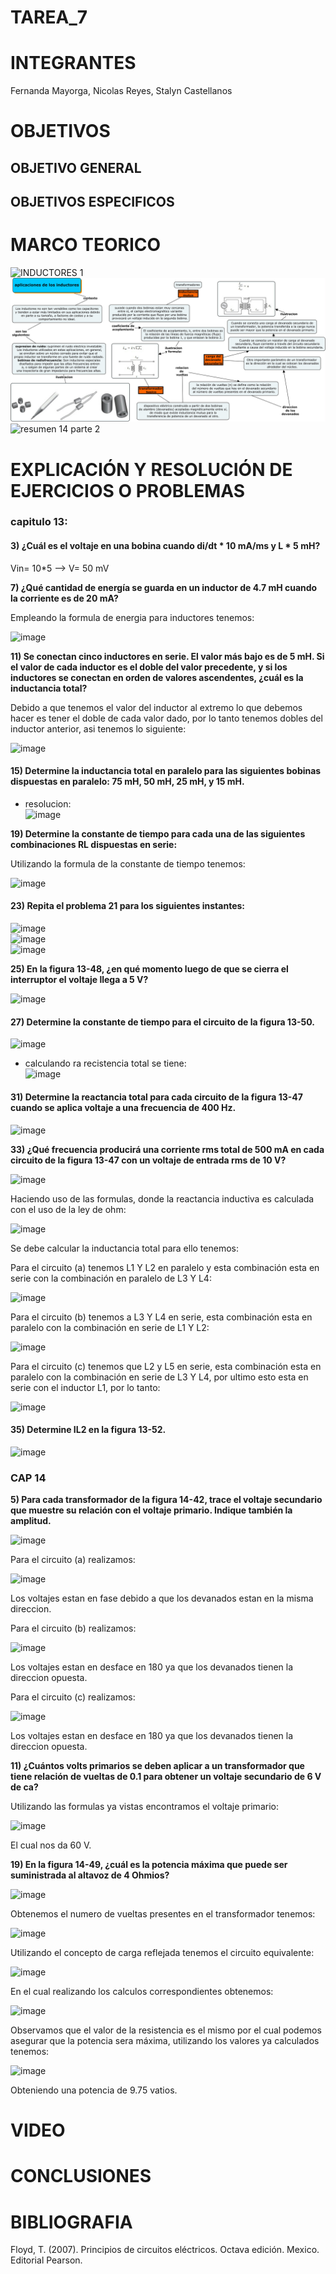 # TAREA_7

# INTEGRANTES

Fernanda Mayorga, Nicolas Reyes, Stalyn Castellanos

# OBJETIVOS

## OBJETIVO GENERAL 


## OBJETIVOS ESPECIFICOS


# MARCO TEORICO

![INDUCTORES 1](https://user-images.githubusercontent.com/93361435/151095509-8cca7ad5-f22f-497d-91b0-529718e065fb.jpg)
![](https://github.com/frmayorga/TAREA_7/blob/main/deber%207.jpg)
![resumen 14 parte 2](https://user-images.githubusercontent.com/93561706/153544261-ab3bce30-6633-4a8d-ae45-c88c9b3c0cc3.png)


# EXPLICACIÓN Y RESOLUCIÓN DE EJERCICIOS O PROBLEMAS

### capitulo 13:

#### 3) ¿Cuál es el voltaje en una bobina cuando di/dt * 10 mA/ms y L * 5 mH?

Vin= 10*5 --> V= 50 mV

**7) ¿Qué cantidad de energía se guarda en un inductor de 4.7 mH cuando la corriente es de 20 mA?**

Empleando la formula de energia para inductores tenemos: 

![image](https://user-images.githubusercontent.com/93361435/151178441-2ff5b266-86fc-4525-a923-b9e2d0d42584.png)

**11) Se conectan cinco inductores en serie. El valor más bajo es de 5 mH. Si el valor de cada inductor es el doble del valor precedente, y si los inductores se conectan en orden de valores ascendentes, ¿cuál es la inductancia total?**

Debido a que tenemos el valor del inductor al extremo lo que debemos hacer es tener el doble de cada valor dado, por lo tanto tenemos dobles del inductor anterior, asi tenemos lo siguiente:

![image](https://user-images.githubusercontent.com/93361435/151192368-d41271fc-0876-4cc3-bfa4-36976bd3a19a.png)


#### 15) Determine la inductancia total en paralelo para las siguientes bobinas dispuestas en paralelo: 75 mH, 50 mH, 25 mH, y 15 mH.

- resolucion:  
![image](https://user-images.githubusercontent.com/93398718/151297597-f02d2d1a-d445-4eb8-a7b1-7b171e8286f8.png)


**19) Determine la constante de tiempo para cada una de las siguientes combinaciones RL dispuestas en serie:**

Utilizando la formula de la constante de tiempo tenemos:

![image](https://user-images.githubusercontent.com/93361435/151203424-ce5f62a5-aa28-4915-b09b-cef615a849e7.png)


#### 23) Repita el problema 21 para los siguientes instantes:
![image](https://user-images.githubusercontent.com/93398718/150914185-1eb7c8c2-f956-4b74-95af-926763dc2ab3.png)    
![image](https://user-images.githubusercontent.com/93398718/151298812-e0420ebf-120c-49ee-8707-ca9160fd17bb.png)    
![image](https://user-images.githubusercontent.com/93398718/153542617-f191e434-6f8c-4fac-83c5-f596e1533e9b.png)


**25) En la figura 13-48, ¿en qué momento luego de que se cierra el interruptor el voltaje llega a 5 V?**

![image](https://user-images.githubusercontent.com/93361435/151717725-6d9da56e-c093-4847-bd9f-d7861fe5dc38.png)





#### 27) Determine la constante de tiempo para el circuito de la figura 13-50.

![image](https://user-images.githubusercontent.com/93398718/150914264-b28ffeb2-7ad3-4b80-ade8-684072325dac.png)
- calculando ra recistencia total se tiene:  
![image](https://user-images.githubusercontent.com/93398718/153543328-57568539-1f4b-44e2-a4b3-8517d0489abd.png)



#### 31) Determine la reactancia total para cada circuito de la figura 13-47 cuando se aplica voltaje a una frecuencia de 400 Hz.
![image](https://user-images.githubusercontent.com/93398718/153532795-cb439f41-5098-43a7-8d64-ea1a0277da1e.png)


**33) ¿Qué frecuencia producirá una corriente rms total de 500 mA en cada circuito de la figura 13-47 con
un voltaje de entrada rms de 10 V?**

![image](https://user-images.githubusercontent.com/93361435/151716081-8b35d1cb-0dd0-4dc9-afbf-16c1effa697b.png)

Haciendo uso de las formulas, donde la reactancia inductiva es calculada con el uso de la ley de ohm: 

![image](https://user-images.githubusercontent.com/93361435/151716051-d3773e8e-a624-48a8-bbcd-e9e985096f3b.png)

Se debe calcular la inductancia total para ello tenemos: 

Para el circuito (a) tenemos L1 Y L2 en paralelo y esta combinación esta en serie con la combinación en paralelo de L3 Y L4: 

![image](https://user-images.githubusercontent.com/93361435/151716155-4adf3e94-9d14-4174-ab98-c95353390bf2.png)

Para el circuito (b) tenemos a L3 Y L4 en serie, esta combinación esta en paralelo con la combinación en serie de L1 Y L2:

![image](https://user-images.githubusercontent.com/93361435/151716194-715c1a02-f893-4c40-ab57-a263be1bc73b.png)

Para el circuito (c) tenemos que L2 y L5 en serie, esta combinación esta en paralelo con la combinación en serie de L3 Y L4, por ultimo esto esta en serie con el inductor L1, por lo tanto: 

![image](https://user-images.githubusercontent.com/93361435/151716255-a77c64d0-14a4-41ac-ad11-bca248eb3442.png)





#### 35) Determine IL2 en la figura 13-52.
![image](https://user-images.githubusercontent.com/93398718/150914480-66cdb832-84fd-440a-b74b-c472af14674f.png)



### CAP 14

**5) Para cada transformador de la figura 14-42, trace el voltaje secundario que muestre su relación con el voltaje primario. Indique también la amplitud.**

![image](https://user-images.githubusercontent.com/93361435/152910855-da8567d9-7756-40e9-be26-be2649c93332.png)

Para el circuito (a) realizamos:

![image](https://user-images.githubusercontent.com/93361435/152911094-f352cd1e-cfdc-446a-b57e-6e068af18f9b.png)

Los voltajes estan en fase debido a que los devanados estan en la misma direccion.

Para el circuito (b) realizamos: 

![image](https://user-images.githubusercontent.com/93361435/152911121-a10a0f3b-2d17-4198-9a21-a6236e1f5c6c.png)

Los voltajes estan en desface en 180 ya que los devanados tienen la direccion opuesta. 

Para el circuito (c) realizamos: 

![image](https://user-images.githubusercontent.com/93361435/152911217-b19f8864-333f-4ac4-a6c0-683e10848906.png)

Los voltajes estan en desface en 180 ya que los devanados tienen la direccion opuesta.





**11) ¿Cuántos volts primarios se deben aplicar a un transformador que tiene relación de vueltas de 0.1 para obtener un voltaje secundario de 6 V de ca?**

Utilizando las formulas ya vistas encontramos el voltaje primario: 

![image](https://user-images.githubusercontent.com/93361435/152911698-f038048e-84e3-48af-aea8-af3a3da5597d.png)

El cual nos da 60 V.





**19) En la figura 14-49, ¿cuál es la potencia máxima que puede ser suministrada al altavoz de 4 Ohmios?**

![image](https://user-images.githubusercontent.com/93361435/152989522-a6c2b0fc-734a-4c55-a3c3-628dfff7a330.png)

Obtenemos el numero de vueltas presentes en el transformador tenemos: 

![image](https://user-images.githubusercontent.com/93361435/152989802-e63ebcbf-2061-44d9-be68-91db540c4df8.png)

Utilizando el concepto de carga reflejada tenemos el circuito equivalente: 

![image](https://user-images.githubusercontent.com/93361435/152991430-63be593d-c5a6-49f6-af9b-d8842900aa7a.png)

En el cual realizando los calculos correspondientes obtenemos:

![image](https://user-images.githubusercontent.com/93361435/152990275-3cf2c87e-4dce-4730-b030-0cddee792d21.png)

Observamos que el valor de la resistencia es el mismo por el cual podemos asegurar que la potencia sera máxima, utilizando los valores ya calculados tenemos: 

![image](https://user-images.githubusercontent.com/93361435/152991860-7c3eba4c-9ba0-461f-abd9-52d30b1ed6c4.png)

Obteniendo una potencia de 9.75 vatios.


# VIDEO


# CONCLUSIONES


# BIBLIOGRAFIA

Floyd, T. (2007). Principios de circuitos eléctricos. Octava edición. Mexico. Editorial Pearson.
